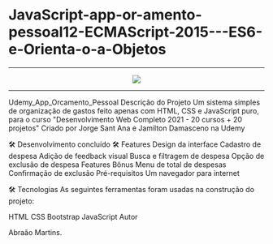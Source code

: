 # JavaScript-app-or-amento-pessoal12-ECMAScript-2015---ES6-e-Orienta-o-a-Objetos

<hr>
<p align="center">

  <img src="https://appregistrodespesas.netlify.app/"/>

</p>
<hr>

Udemy_App_Orcamento_Pessoal
Descrição do Projeto
Um sistema simples de organização de gastos feito apenas com HTML, CSS e JavaScript puro, para o curso "Desenvolvimento Web Completo 2021 - 20 cursos + 20 projetos" Criado por Jorge Sant Ana e Jamilton Damasceno na Udemy

🛠 Desenvolvimento concluído 🛠
Features
 Design da interface
 Cadastro de despesa
 Adição de feedback visual
 Busca e filtragem de despesa
 Opção de exclusão de despesa
Features Bônus
 Menu de total de despesas
 Confirmação de exclusão
Pré-requisitos
Um navegador para internet

🛠 Tecnologias
As seguintes ferramentas foram usadas na construção do projeto:

HTML
CSS
Bootstrap
JavaScript
Autor

Abraão Martins.
